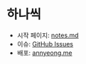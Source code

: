 # 하나씩

- 시작 페이지: [notes.md](notes/README.md)
- 이슈: [GitHub Issues](https://github.com/nyeong/hanassig/issues)
- 배포: [annyeong.me](https://annyeong.me)